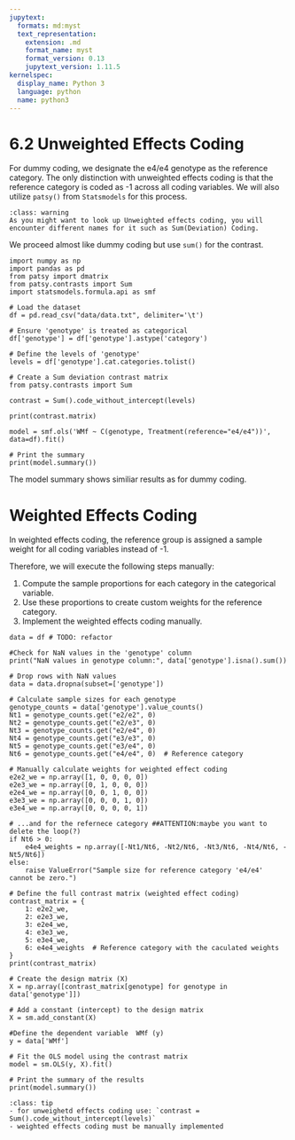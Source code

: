 ```yaml
---
jupytext:
  formats: md:myst
  text_representation:
    extension: .md
    format_name: myst
    format_version: 0.13
    jupytext_version: 1.11.5
kernelspec:
  display_name: Python 3
  language: python
  name: python3
---
```


# 6.2 Unweighted Effects Coding
For dummy coding, we designate the e4/e4 genotype as the reference category. The only distinction with unweighted effects coding is that the reference category is coded as -1 across all coding variables. We will also utilize `patsy()` from `Statsmodels` for this process.
```{admonition}
:class: warning
As you might want to look up Unweighted effects coding, you will encounter different names for it such as Sum(Deviation) Coding.
```
We proceed almost like dummy coding but use `sum()` for the contrast.

```{code-cell}
import numpy as np
import pandas as pd
from patsy import dmatrix
from patsy.contrasts import Sum
import statsmodels.formula.api as smf

# Load the dataset
df = pd.read_csv("data/data.txt", delimiter='\t')

# Ensure 'genotype' is treated as categorical
df['genotype'] = df['genotype'].astype('category')

# Define the levels of 'genotype'
levels = df['genotype'].cat.categories.tolist()

# Create a Sum deviation contrast matrix
from patsy.contrasts import Sum

contrast = Sum().code_without_intercept(levels)

print(contrast.matrix)
```
```{code-cell}
model = smf.ols('WMf ~ C(genotype, Treatment(reference="e4/e4"))', data=df).fit()

# Print the summary
print(model.summary())
```
The model summary shows similiar results as for dummy coding.

# Weighted Effects Coding

In weighted effects coding, the reference group is assigned a sample weight for all coding variables instead of -1.

Therefore, we will execute the following steps manually:

1.  Compute the sample proportions for each category in the categorical variable.
2.  Use these proportions to create custom weights for the reference category.
3.  Implement the weighted effects coding manually.

```{code-cell}
data = df # TODO: refactor

#Check for NaN values in the 'genotype' column
print("NaN values in genotype column:", data['genotype'].isna().sum())

# Drop rows with NaN values
data = data.dropna(subset=['genotype'])

# Calculate sample sizes for each genotype
genotype_counts = data['genotype'].value_counts()
Nt1 = genotype_counts.get("e2/e2", 0)
Nt2 = genotype_counts.get("e2/e3", 0)
Nt3 = genotype_counts.get("e2/e4", 0)
Nt4 = genotype_counts.get("e3/e3", 0)
Nt5 = genotype_counts.get("e3/e4", 0)
Nt6 = genotype_counts.get("e4/e4", 0)  # Reference category

# Manually calculate weights for weighted effect coding
e2e2_we = np.array([1, 0, 0, 0, 0])
e2e3_we = np.array([0, 1, 0, 0, 0])
e2e4_we = np.array([0, 0, 1, 0, 0])
e3e3_we = np.array([0, 0, 0, 1, 0])
e3e4_we = np.array([0, 0, 0, 0, 1])

# ...and for the refernece category ##ATTENTION:maybe you want to delete the loop(?)
if Nt6 > 0:
    e4e4_weights = np.array([-Nt1/Nt6, -Nt2/Nt6, -Nt3/Nt6, -Nt4/Nt6, -Nt5/Nt6])
else:
    raise ValueError("Sample size for reference category 'e4/e4' cannot be zero.")

# Define the full contrast matrix (weighted effect coding)
contrast_matrix = {
    1: e2e2_we,
    2: e2e3_we,
    3: e2e4_we,
    4: e3e3_we,
    5: e3e4_we,
    6: e4e4_weights  # Reference category with the caculated weights
}
print(contrast_matrix)
```

```{code-cell}
# Create the design matrix (X)
X = np.array([contrast_matrix[genotype] for genotype in data['genotype']])

# Add a constant (intercept) to the design matrix
X = sm.add_constant(X)

#Define the dependent variable  WMf (y)
y = data['WMf']

# Fit the OLS model using the contrast matrix
model = sm.OLS(y, X).fit()

# Print the summary of the results
print(model.summary())
```
```{admonition} Summary
:class: tip
- for unweighetd effects coding use: `contrast = Sum().code_without_intercept(levels)`
- weighted effects coding must be manually implemented
```